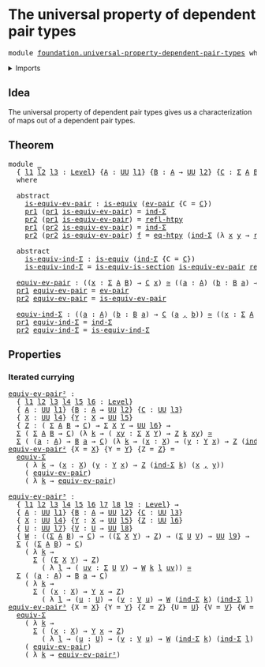 # The universal property of dependent pair types

<pre class="Agda"><a id="59" class="Keyword">module</a> <a id="66" href="foundation.universal-property-dependent-pair-types.html" class="Module">foundation.universal-property-dependent-pair-types</a> <a id="117" class="Keyword">where</a>
</pre>
<details><summary>Imports</summary>

<pre class="Agda"><a id="173" class="Keyword">open</a> <a id="178" class="Keyword">import</a> <a id="185" href="foundation.dependent-pair-types.html" class="Module">foundation.dependent-pair-types</a>
<a id="217" class="Keyword">open</a> <a id="222" class="Keyword">import</a> <a id="229" href="foundation.universe-levels.html" class="Module">foundation.universe-levels</a>

<a id="257" class="Keyword">open</a> <a id="262" class="Keyword">import</a> <a id="269" href="foundation-core.equivalences.html" class="Module">foundation-core.equivalences</a>
<a id="298" class="Keyword">open</a> <a id="303" class="Keyword">import</a> <a id="310" href="foundation-core.function-extensionality.html" class="Module">foundation-core.function-extensionality</a>
<a id="350" class="Keyword">open</a> <a id="355" class="Keyword">import</a> <a id="362" href="foundation-core.functoriality-dependent-pair-types.html" class="Module">foundation-core.functoriality-dependent-pair-types</a>
<a id="413" class="Keyword">open</a> <a id="418" class="Keyword">import</a> <a id="425" href="foundation-core.homotopies.html" class="Module">foundation-core.homotopies</a>
<a id="452" class="Keyword">open</a> <a id="457" class="Keyword">import</a> <a id="464" href="foundation-core.identity-types.html" class="Module">foundation-core.identity-types</a>
</pre>
</details>

## Idea

The universal property of dependent pair types gives us a characterization of
maps out of a dependent pair types.

## Theorem

<pre class="Agda"><a id="656" class="Keyword">module</a> <a id="663" href="foundation.universal-property-dependent-pair-types.html#663" class="Module">_</a>
  <a id="667" class="Symbol">{</a> <a id="669" href="foundation.universal-property-dependent-pair-types.html#669" class="Bound">l1</a> <a id="672" href="foundation.universal-property-dependent-pair-types.html#672" class="Bound">l2</a> <a id="675" href="foundation.universal-property-dependent-pair-types.html#675" class="Bound">l3</a> <a id="678" class="Symbol">:</a> <a id="680" href="Agda.Primitive.html#742" class="Postulate">Level</a><a id="685" class="Symbol">}</a> <a id="687" class="Symbol">{</a><a id="688" href="foundation.universal-property-dependent-pair-types.html#688" class="Bound">A</a> <a id="690" class="Symbol">:</a> <a id="692" href="Agda.Primitive.html#388" class="Primitive">UU</a> <a id="695" href="foundation.universal-property-dependent-pair-types.html#669" class="Bound">l1</a><a id="697" class="Symbol">}</a> <a id="699" class="Symbol">{</a><a id="700" href="foundation.universal-property-dependent-pair-types.html#700" class="Bound">B</a> <a id="702" class="Symbol">:</a> <a id="704" href="foundation.universal-property-dependent-pair-types.html#688" class="Bound">A</a> <a id="706" class="Symbol">→</a> <a id="708" href="Agda.Primitive.html#388" class="Primitive">UU</a> <a id="711" href="foundation.universal-property-dependent-pair-types.html#672" class="Bound">l2</a><a id="713" class="Symbol">}</a> <a id="715" class="Symbol">{</a><a id="716" href="foundation.universal-property-dependent-pair-types.html#716" class="Bound">C</a> <a id="718" class="Symbol">:</a> <a id="720" href="foundation.dependent-pair-types.html#505" class="Record">Σ</a> <a id="722" href="foundation.universal-property-dependent-pair-types.html#688" class="Bound">A</a> <a id="724" href="foundation.universal-property-dependent-pair-types.html#700" class="Bound">B</a> <a id="726" class="Symbol">→</a> <a id="728" href="Agda.Primitive.html#388" class="Primitive">UU</a> <a id="731" href="foundation.universal-property-dependent-pair-types.html#675" class="Bound">l3</a><a id="733" class="Symbol">}</a>
  <a id="737" class="Keyword">where</a>

  <a id="746" class="Keyword">abstract</a>
    <a id="759" href="foundation.universal-property-dependent-pair-types.html#759" class="Function">is-equiv-ev-pair</a> <a id="776" class="Symbol">:</a> <a id="778" href="foundation-core.equivalences.html#1647" class="Function">is-equiv</a> <a id="787" class="Symbol">(</a><a id="788" href="foundation.dependent-pair-types.html#902" class="Function">ev-pair</a> <a id="796" class="Symbol">{</a><a id="797" class="Argument">C</a> <a id="799" class="Symbol">=</a> <a id="801" href="foundation.universal-property-dependent-pair-types.html#716" class="Bound">C</a><a id="802" class="Symbol">})</a>
    <a id="809" href="foundation.dependent-pair-types.html#603" class="Field">pr1</a> <a id="813" class="Symbol">(</a><a id="814" href="foundation.dependent-pair-types.html#603" class="Field">pr1</a> <a id="818" href="foundation.universal-property-dependent-pair-types.html#759" class="Function">is-equiv-ev-pair</a><a id="834" class="Symbol">)</a> <a id="836" class="Symbol">=</a> <a id="838" href="foundation.dependent-pair-types.html#739" class="Function">ind-Σ</a>
    <a id="848" href="foundation.dependent-pair-types.html#615" class="Field">pr2</a> <a id="852" class="Symbol">(</a><a id="853" href="foundation.dependent-pair-types.html#603" class="Field">pr1</a> <a id="857" href="foundation.universal-property-dependent-pair-types.html#759" class="Function">is-equiv-ev-pair</a><a id="873" class="Symbol">)</a> <a id="875" class="Symbol">=</a> <a id="877" href="foundation-core.homotopies.html#2906" class="Function">refl-htpy</a>
    <a id="891" href="foundation.dependent-pair-types.html#603" class="Field">pr1</a> <a id="895" class="Symbol">(</a><a id="896" href="foundation.dependent-pair-types.html#615" class="Field">pr2</a> <a id="900" href="foundation.universal-property-dependent-pair-types.html#759" class="Function">is-equiv-ev-pair</a><a id="916" class="Symbol">)</a> <a id="918" class="Symbol">=</a> <a id="920" href="foundation.dependent-pair-types.html#739" class="Function">ind-Σ</a>
    <a id="930" href="foundation.dependent-pair-types.html#615" class="Field">pr2</a> <a id="934" class="Symbol">(</a><a id="935" href="foundation.dependent-pair-types.html#615" class="Field">pr2</a> <a id="939" href="foundation.universal-property-dependent-pair-types.html#759" class="Function">is-equiv-ev-pair</a><a id="955" class="Symbol">)</a> <a id="957" href="foundation.universal-property-dependent-pair-types.html#957" class="Bound">f</a> <a id="959" class="Symbol">=</a> <a id="961" href="foundation-core.function-extensionality.html#3024" class="Function">eq-htpy</a> <a id="969" class="Symbol">(</a><a id="970" href="foundation.dependent-pair-types.html#739" class="Function">ind-Σ</a> <a id="976" class="Symbol">(λ</a> <a id="979" href="foundation.universal-property-dependent-pair-types.html#979" class="Bound">x</a> <a id="981" href="foundation.universal-property-dependent-pair-types.html#981" class="Bound">y</a> <a id="983" class="Symbol">→</a> <a id="985" href="foundation-core.identity-types.html#1922" class="InductiveConstructor">refl</a><a id="989" class="Symbol">))</a>

  <a id="995" class="Keyword">abstract</a>
    <a id="1008" href="foundation.universal-property-dependent-pair-types.html#1008" class="Function">is-equiv-ind-Σ</a> <a id="1023" class="Symbol">:</a> <a id="1025" href="foundation-core.equivalences.html#1647" class="Function">is-equiv</a> <a id="1034" class="Symbol">(</a><a id="1035" href="foundation.dependent-pair-types.html#739" class="Function">ind-Σ</a> <a id="1041" class="Symbol">{</a><a id="1042" class="Argument">C</a> <a id="1044" class="Symbol">=</a> <a id="1046" href="foundation.universal-property-dependent-pair-types.html#716" class="Bound">C</a><a id="1047" class="Symbol">})</a>
    <a id="1054" href="foundation.universal-property-dependent-pair-types.html#1008" class="Function">is-equiv-ind-Σ</a> <a id="1069" class="Symbol">=</a> <a id="1071" href="foundation-core.equivalences.html#15478" class="Function">is-equiv-is-section</a> <a id="1091" href="foundation.universal-property-dependent-pair-types.html#759" class="Function">is-equiv-ev-pair</a> <a id="1108" href="foundation-core.homotopies.html#2906" class="Function">refl-htpy</a>

  <a id="1121" href="foundation.universal-property-dependent-pair-types.html#1121" class="Function">equiv-ev-pair</a> <a id="1135" class="Symbol">:</a> <a id="1137" class="Symbol">((</a><a id="1139" href="foundation.universal-property-dependent-pair-types.html#1139" class="Bound">x</a> <a id="1141" class="Symbol">:</a> <a id="1143" href="foundation.dependent-pair-types.html#505" class="Record">Σ</a> <a id="1145" href="foundation.universal-property-dependent-pair-types.html#688" class="Bound">A</a> <a id="1147" href="foundation.universal-property-dependent-pair-types.html#700" class="Bound">B</a><a id="1148" class="Symbol">)</a> <a id="1150" class="Symbol">→</a> <a id="1152" href="foundation.universal-property-dependent-pair-types.html#716" class="Bound">C</a> <a id="1154" href="foundation.universal-property-dependent-pair-types.html#1139" class="Bound">x</a><a id="1155" class="Symbol">)</a> <a id="1157" href="foundation-core.equivalences.html#2669" class="Function Operator">≃</a> <a id="1159" class="Symbol">((</a><a id="1161" href="foundation.universal-property-dependent-pair-types.html#1161" class="Bound">a</a> <a id="1163" class="Symbol">:</a> <a id="1165" href="foundation.universal-property-dependent-pair-types.html#688" class="Bound">A</a><a id="1166" class="Symbol">)</a> <a id="1168" class="Symbol">(</a><a id="1169" href="foundation.universal-property-dependent-pair-types.html#1169" class="Bound">b</a> <a id="1171" class="Symbol">:</a> <a id="1173" href="foundation.universal-property-dependent-pair-types.html#700" class="Bound">B</a> <a id="1175" href="foundation.universal-property-dependent-pair-types.html#1161" class="Bound">a</a><a id="1176" class="Symbol">)</a> <a id="1178" class="Symbol">→</a> <a id="1180" href="foundation.universal-property-dependent-pair-types.html#716" class="Bound">C</a> <a id="1182" class="Symbol">(</a><a id="1183" href="foundation.universal-property-dependent-pair-types.html#1161" class="Bound">a</a> <a id="1185" href="foundation.dependent-pair-types.html#689" class="InductiveConstructor Operator">,</a> <a id="1187" href="foundation.universal-property-dependent-pair-types.html#1169" class="Bound">b</a><a id="1188" class="Symbol">))</a>
  <a id="1193" href="foundation.dependent-pair-types.html#603" class="Field">pr1</a> <a id="1197" href="foundation.universal-property-dependent-pair-types.html#1121" class="Function">equiv-ev-pair</a> <a id="1211" class="Symbol">=</a> <a id="1213" href="foundation.dependent-pair-types.html#902" class="Function">ev-pair</a>
  <a id="1223" href="foundation.dependent-pair-types.html#615" class="Field">pr2</a> <a id="1227" href="foundation.universal-property-dependent-pair-types.html#1121" class="Function">equiv-ev-pair</a> <a id="1241" class="Symbol">=</a> <a id="1243" href="foundation.universal-property-dependent-pair-types.html#759" class="Function">is-equiv-ev-pair</a>

  <a id="1263" href="foundation.universal-property-dependent-pair-types.html#1263" class="Function">equiv-ind-Σ</a> <a id="1275" class="Symbol">:</a> <a id="1277" class="Symbol">((</a><a id="1279" href="foundation.universal-property-dependent-pair-types.html#1279" class="Bound">a</a> <a id="1281" class="Symbol">:</a> <a id="1283" href="foundation.universal-property-dependent-pair-types.html#688" class="Bound">A</a><a id="1284" class="Symbol">)</a> <a id="1286" class="Symbol">(</a><a id="1287" href="foundation.universal-property-dependent-pair-types.html#1287" class="Bound">b</a> <a id="1289" class="Symbol">:</a> <a id="1291" href="foundation.universal-property-dependent-pair-types.html#700" class="Bound">B</a> <a id="1293" href="foundation.universal-property-dependent-pair-types.html#1279" class="Bound">a</a><a id="1294" class="Symbol">)</a> <a id="1296" class="Symbol">→</a> <a id="1298" href="foundation.universal-property-dependent-pair-types.html#716" class="Bound">C</a> <a id="1300" class="Symbol">(</a><a id="1301" href="foundation.universal-property-dependent-pair-types.html#1279" class="Bound">a</a> <a id="1303" href="foundation.dependent-pair-types.html#689" class="InductiveConstructor Operator">,</a> <a id="1305" href="foundation.universal-property-dependent-pair-types.html#1287" class="Bound">b</a><a id="1306" class="Symbol">))</a> <a id="1309" href="foundation-core.equivalences.html#2669" class="Function Operator">≃</a> <a id="1311" class="Symbol">((</a><a id="1313" href="foundation.universal-property-dependent-pair-types.html#1313" class="Bound">x</a> <a id="1315" class="Symbol">:</a> <a id="1317" href="foundation.dependent-pair-types.html#505" class="Record">Σ</a> <a id="1319" href="foundation.universal-property-dependent-pair-types.html#688" class="Bound">A</a> <a id="1321" href="foundation.universal-property-dependent-pair-types.html#700" class="Bound">B</a><a id="1322" class="Symbol">)</a> <a id="1324" class="Symbol">→</a> <a id="1326" href="foundation.universal-property-dependent-pair-types.html#716" class="Bound">C</a> <a id="1328" href="foundation.universal-property-dependent-pair-types.html#1313" class="Bound">x</a><a id="1329" class="Symbol">)</a>
  <a id="1333" href="foundation.dependent-pair-types.html#603" class="Field">pr1</a> <a id="1337" href="foundation.universal-property-dependent-pair-types.html#1263" class="Function">equiv-ind-Σ</a> <a id="1349" class="Symbol">=</a> <a id="1351" href="foundation.dependent-pair-types.html#739" class="Function">ind-Σ</a>
  <a id="1359" href="foundation.dependent-pair-types.html#615" class="Field">pr2</a> <a id="1363" href="foundation.universal-property-dependent-pair-types.html#1263" class="Function">equiv-ind-Σ</a> <a id="1375" class="Symbol">=</a> <a id="1377" href="foundation.universal-property-dependent-pair-types.html#1008" class="Function">is-equiv-ind-Σ</a>
</pre>
## Properties

### Iterated currying

<pre class="Agda"><a id="equiv-ev-pair²"></a><a id="1443" href="foundation.universal-property-dependent-pair-types.html#1443" class="Function">equiv-ev-pair²</a> <a id="1458" class="Symbol">:</a>
  <a id="1462" class="Symbol">{</a> <a id="1464" href="foundation.universal-property-dependent-pair-types.html#1464" class="Bound">l1</a> <a id="1467" href="foundation.universal-property-dependent-pair-types.html#1467" class="Bound">l2</a> <a id="1470" href="foundation.universal-property-dependent-pair-types.html#1470" class="Bound">l3</a> <a id="1473" href="foundation.universal-property-dependent-pair-types.html#1473" class="Bound">l4</a> <a id="1476" href="foundation.universal-property-dependent-pair-types.html#1476" class="Bound">l5</a> <a id="1479" href="foundation.universal-property-dependent-pair-types.html#1479" class="Bound">l6</a> <a id="1482" class="Symbol">:</a> <a id="1484" href="Agda.Primitive.html#742" class="Postulate">Level</a><a id="1489" class="Symbol">}</a>
  <a id="1493" class="Symbol">{</a> <a id="1495" href="foundation.universal-property-dependent-pair-types.html#1495" class="Bound">A</a> <a id="1497" class="Symbol">:</a> <a id="1499" href="Agda.Primitive.html#388" class="Primitive">UU</a> <a id="1502" href="foundation.universal-property-dependent-pair-types.html#1464" class="Bound">l1</a><a id="1504" class="Symbol">}</a> <a id="1506" class="Symbol">{</a><a id="1507" href="foundation.universal-property-dependent-pair-types.html#1507" class="Bound">B</a> <a id="1509" class="Symbol">:</a> <a id="1511" href="foundation.universal-property-dependent-pair-types.html#1495" class="Bound">A</a> <a id="1513" class="Symbol">→</a> <a id="1515" href="Agda.Primitive.html#388" class="Primitive">UU</a> <a id="1518" href="foundation.universal-property-dependent-pair-types.html#1467" class="Bound">l2</a><a id="1520" class="Symbol">}</a> <a id="1522" class="Symbol">{</a><a id="1523" href="foundation.universal-property-dependent-pair-types.html#1523" class="Bound">C</a> <a id="1525" class="Symbol">:</a> <a id="1527" href="Agda.Primitive.html#388" class="Primitive">UU</a> <a id="1530" href="foundation.universal-property-dependent-pair-types.html#1470" class="Bound">l3</a><a id="1532" class="Symbol">}</a>
  <a id="1536" class="Symbol">{</a> <a id="1538" href="foundation.universal-property-dependent-pair-types.html#1538" class="Bound">X</a> <a id="1540" class="Symbol">:</a> <a id="1542" href="Agda.Primitive.html#388" class="Primitive">UU</a> <a id="1545" href="foundation.universal-property-dependent-pair-types.html#1473" class="Bound">l4</a><a id="1547" class="Symbol">}</a> <a id="1549" class="Symbol">{</a><a id="1550" href="foundation.universal-property-dependent-pair-types.html#1550" class="Bound">Y</a> <a id="1552" class="Symbol">:</a> <a id="1554" href="foundation.universal-property-dependent-pair-types.html#1538" class="Bound">X</a> <a id="1556" class="Symbol">→</a> <a id="1558" href="Agda.Primitive.html#388" class="Primitive">UU</a> <a id="1561" href="foundation.universal-property-dependent-pair-types.html#1476" class="Bound">l5</a><a id="1563" class="Symbol">}</a>
  <a id="1567" class="Symbol">{</a> <a id="1569" href="foundation.universal-property-dependent-pair-types.html#1569" class="Bound">Z</a> <a id="1571" class="Symbol">:</a> <a id="1573" class="Symbol">(</a> <a id="1575" href="foundation.dependent-pair-types.html#505" class="Record">Σ</a> <a id="1577" href="foundation.universal-property-dependent-pair-types.html#1495" class="Bound">A</a> <a id="1579" href="foundation.universal-property-dependent-pair-types.html#1507" class="Bound">B</a> <a id="1581" class="Symbol">→</a> <a id="1583" href="foundation.universal-property-dependent-pair-types.html#1523" class="Bound">C</a><a id="1584" class="Symbol">)</a> <a id="1586" class="Symbol">→</a> <a id="1588" href="foundation.dependent-pair-types.html#505" class="Record">Σ</a> <a id="1590" href="foundation.universal-property-dependent-pair-types.html#1538" class="Bound">X</a> <a id="1592" href="foundation.universal-property-dependent-pair-types.html#1550" class="Bound">Y</a> <a id="1594" class="Symbol">→</a> <a id="1596" href="Agda.Primitive.html#388" class="Primitive">UU</a> <a id="1599" href="foundation.universal-property-dependent-pair-types.html#1479" class="Bound">l6</a><a id="1601" class="Symbol">}</a> <a id="1603" class="Symbol">→</a>
  <a id="1607" href="foundation.dependent-pair-types.html#505" class="Record">Σ</a> <a id="1609" class="Symbol">(</a> <a id="1611" href="foundation.dependent-pair-types.html#505" class="Record">Σ</a> <a id="1613" href="foundation.universal-property-dependent-pair-types.html#1495" class="Bound">A</a> <a id="1615" href="foundation.universal-property-dependent-pair-types.html#1507" class="Bound">B</a> <a id="1617" class="Symbol">→</a> <a id="1619" href="foundation.universal-property-dependent-pair-types.html#1523" class="Bound">C</a><a id="1620" class="Symbol">)</a> <a id="1622" class="Symbol">(λ</a> <a id="1625" href="foundation.universal-property-dependent-pair-types.html#1625" class="Bound">k</a> <a id="1627" class="Symbol">→</a> <a id="1629" class="Symbol">(</a> <a id="1631" href="foundation.universal-property-dependent-pair-types.html#1631" class="Bound">xy</a> <a id="1634" class="Symbol">:</a> <a id="1636" href="foundation.dependent-pair-types.html#505" class="Record">Σ</a> <a id="1638" href="foundation.universal-property-dependent-pair-types.html#1538" class="Bound">X</a> <a id="1640" href="foundation.universal-property-dependent-pair-types.html#1550" class="Bound">Y</a><a id="1641" class="Symbol">)</a> <a id="1643" class="Symbol">→</a> <a id="1645" href="foundation.universal-property-dependent-pair-types.html#1569" class="Bound">Z</a> <a id="1647" href="foundation.universal-property-dependent-pair-types.html#1625" class="Bound">k</a> <a id="1649" href="foundation.universal-property-dependent-pair-types.html#1631" class="Bound">xy</a><a id="1651" class="Symbol">)</a> <a id="1653" href="foundation-core.equivalences.html#2669" class="Function Operator">≃</a>
  <a id="1657" href="foundation.dependent-pair-types.html#505" class="Record">Σ</a> <a id="1659" class="Symbol">(</a> <a id="1661" class="Symbol">(</a><a id="1662" href="foundation.universal-property-dependent-pair-types.html#1662" class="Bound">a</a> <a id="1664" class="Symbol">:</a> <a id="1666" href="foundation.universal-property-dependent-pair-types.html#1495" class="Bound">A</a><a id="1667" class="Symbol">)</a> <a id="1669" class="Symbol">→</a> <a id="1671" href="foundation.universal-property-dependent-pair-types.html#1507" class="Bound">B</a> <a id="1673" href="foundation.universal-property-dependent-pair-types.html#1662" class="Bound">a</a> <a id="1675" class="Symbol">→</a> <a id="1677" href="foundation.universal-property-dependent-pair-types.html#1523" class="Bound">C</a><a id="1678" class="Symbol">)</a> <a id="1680" class="Symbol">(λ</a> <a id="1683" href="foundation.universal-property-dependent-pair-types.html#1683" class="Bound">k</a> <a id="1685" class="Symbol">→</a> <a id="1687" class="Symbol">(</a><a id="1688" href="foundation.universal-property-dependent-pair-types.html#1688" class="Bound">x</a> <a id="1690" class="Symbol">:</a> <a id="1692" href="foundation.universal-property-dependent-pair-types.html#1538" class="Bound">X</a><a id="1693" class="Symbol">)</a> <a id="1695" class="Symbol">→</a> <a id="1697" class="Symbol">(</a><a id="1698" href="foundation.universal-property-dependent-pair-types.html#1698" class="Bound">y</a> <a id="1700" class="Symbol">:</a> <a id="1702" href="foundation.universal-property-dependent-pair-types.html#1550" class="Bound">Y</a> <a id="1704" href="foundation.universal-property-dependent-pair-types.html#1688" class="Bound">x</a><a id="1705" class="Symbol">)</a> <a id="1707" class="Symbol">→</a> <a id="1709" href="foundation.universal-property-dependent-pair-types.html#1569" class="Bound">Z</a> <a id="1711" class="Symbol">(</a><a id="1712" href="foundation.dependent-pair-types.html#739" class="Function">ind-Σ</a> <a id="1718" href="foundation.universal-property-dependent-pair-types.html#1683" class="Bound">k</a><a id="1719" class="Symbol">)</a> <a id="1721" class="Symbol">(</a><a id="1722" href="foundation.universal-property-dependent-pair-types.html#1688" class="Bound">x</a> <a id="1724" href="foundation.dependent-pair-types.html#689" class="InductiveConstructor Operator">,</a> <a id="1726" href="foundation.universal-property-dependent-pair-types.html#1698" class="Bound">y</a><a id="1727" class="Symbol">))</a>
<a id="1730" href="foundation.universal-property-dependent-pair-types.html#1443" class="Function">equiv-ev-pair²</a> <a id="1745" class="Symbol">{</a><a id="1746" class="Argument">X</a> <a id="1748" class="Symbol">=</a> <a id="1750" href="foundation.universal-property-dependent-pair-types.html#1750" class="Bound">X</a><a id="1751" class="Symbol">}</a> <a id="1753" class="Symbol">{</a><a id="1754" class="Argument">Y</a> <a id="1756" class="Symbol">=</a> <a id="1758" href="foundation.universal-property-dependent-pair-types.html#1758" class="Bound">Y</a><a id="1759" class="Symbol">}</a> <a id="1761" class="Symbol">{</a><a id="1762" class="Argument">Z</a> <a id="1764" class="Symbol">=</a> <a id="1766" href="foundation.universal-property-dependent-pair-types.html#1766" class="Bound">Z</a><a id="1767" class="Symbol">}</a> <a id="1769" class="Symbol">=</a>
  <a id="1773" href="foundation-core.functoriality-dependent-pair-types.html#10790" class="Function">equiv-Σ</a>
    <a id="1785" class="Symbol">(</a> <a id="1787" class="Symbol">λ</a> <a id="1789" href="foundation.universal-property-dependent-pair-types.html#1789" class="Bound">k</a> <a id="1791" class="Symbol">→</a> <a id="1793" class="Symbol">(</a><a id="1794" href="foundation.universal-property-dependent-pair-types.html#1794" class="Bound">x</a> <a id="1796" class="Symbol">:</a> <a id="1798" href="foundation.universal-property-dependent-pair-types.html#1750" class="Bound">X</a><a id="1799" class="Symbol">)</a> <a id="1801" class="Symbol">(</a><a id="1802" href="foundation.universal-property-dependent-pair-types.html#1802" class="Bound">y</a> <a id="1804" class="Symbol">:</a> <a id="1806" href="foundation.universal-property-dependent-pair-types.html#1758" class="Bound">Y</a> <a id="1808" href="foundation.universal-property-dependent-pair-types.html#1794" class="Bound">x</a><a id="1809" class="Symbol">)</a> <a id="1811" class="Symbol">→</a> <a id="1813" href="foundation.universal-property-dependent-pair-types.html#1766" class="Bound">Z</a> <a id="1815" class="Symbol">(</a><a id="1816" href="foundation.dependent-pair-types.html#739" class="Function">ind-Σ</a> <a id="1822" href="foundation.universal-property-dependent-pair-types.html#1789" class="Bound">k</a><a id="1823" class="Symbol">)</a> <a id="1825" class="Symbol">(</a><a id="1826" href="foundation.universal-property-dependent-pair-types.html#1794" class="Bound">x</a> <a id="1828" href="foundation.dependent-pair-types.html#689" class="InductiveConstructor Operator">,</a> <a id="1830" href="foundation.universal-property-dependent-pair-types.html#1802" class="Bound">y</a><a id="1831" class="Symbol">))</a>
    <a id="1838" class="Symbol">(</a> <a id="1840" href="foundation.universal-property-dependent-pair-types.html#1121" class="Function">equiv-ev-pair</a><a id="1853" class="Symbol">)</a>
    <a id="1859" class="Symbol">(</a> <a id="1861" class="Symbol">λ</a> <a id="1863" href="foundation.universal-property-dependent-pair-types.html#1863" class="Bound">k</a> <a id="1865" class="Symbol">→</a> <a id="1867" href="foundation.universal-property-dependent-pair-types.html#1121" class="Function">equiv-ev-pair</a><a id="1880" class="Symbol">)</a>

<a id="equiv-ev-pair³"></a><a id="1883" href="foundation.universal-property-dependent-pair-types.html#1883" class="Function">equiv-ev-pair³</a> <a id="1898" class="Symbol">:</a>
  <a id="1902" class="Symbol">{</a> <a id="1904" href="foundation.universal-property-dependent-pair-types.html#1904" class="Bound">l1</a> <a id="1907" href="foundation.universal-property-dependent-pair-types.html#1907" class="Bound">l2</a> <a id="1910" href="foundation.universal-property-dependent-pair-types.html#1910" class="Bound">l3</a> <a id="1913" href="foundation.universal-property-dependent-pair-types.html#1913" class="Bound">l4</a> <a id="1916" href="foundation.universal-property-dependent-pair-types.html#1916" class="Bound">l5</a> <a id="1919" href="foundation.universal-property-dependent-pair-types.html#1919" class="Bound">l6</a> <a id="1922" href="foundation.universal-property-dependent-pair-types.html#1922" class="Bound">l7</a> <a id="1925" href="foundation.universal-property-dependent-pair-types.html#1925" class="Bound">l8</a> <a id="1928" href="foundation.universal-property-dependent-pair-types.html#1928" class="Bound">l9</a> <a id="1931" class="Symbol">:</a> <a id="1933" href="Agda.Primitive.html#742" class="Postulate">Level</a><a id="1938" class="Symbol">}</a> <a id="1940" class="Symbol">→</a>
  <a id="1944" class="Symbol">{</a> <a id="1946" href="foundation.universal-property-dependent-pair-types.html#1946" class="Bound">A</a> <a id="1948" class="Symbol">:</a> <a id="1950" href="Agda.Primitive.html#388" class="Primitive">UU</a> <a id="1953" href="foundation.universal-property-dependent-pair-types.html#1904" class="Bound">l1</a><a id="1955" class="Symbol">}</a> <a id="1957" class="Symbol">{</a><a id="1958" href="foundation.universal-property-dependent-pair-types.html#1958" class="Bound">B</a> <a id="1960" class="Symbol">:</a> <a id="1962" href="foundation.universal-property-dependent-pair-types.html#1946" class="Bound">A</a> <a id="1964" class="Symbol">→</a> <a id="1966" href="Agda.Primitive.html#388" class="Primitive">UU</a> <a id="1969" href="foundation.universal-property-dependent-pair-types.html#1907" class="Bound">l2</a><a id="1971" class="Symbol">}</a> <a id="1973" class="Symbol">{</a><a id="1974" href="foundation.universal-property-dependent-pair-types.html#1974" class="Bound">C</a> <a id="1976" class="Symbol">:</a> <a id="1978" href="Agda.Primitive.html#388" class="Primitive">UU</a> <a id="1981" href="foundation.universal-property-dependent-pair-types.html#1910" class="Bound">l3</a><a id="1983" class="Symbol">}</a>
  <a id="1987" class="Symbol">{</a> <a id="1989" href="foundation.universal-property-dependent-pair-types.html#1989" class="Bound">X</a> <a id="1991" class="Symbol">:</a> <a id="1993" href="Agda.Primitive.html#388" class="Primitive">UU</a> <a id="1996" href="foundation.universal-property-dependent-pair-types.html#1913" class="Bound">l4</a><a id="1998" class="Symbol">}</a> <a id="2000" class="Symbol">{</a><a id="2001" href="foundation.universal-property-dependent-pair-types.html#2001" class="Bound">Y</a> <a id="2003" class="Symbol">:</a> <a id="2005" href="foundation.universal-property-dependent-pair-types.html#1989" class="Bound">X</a> <a id="2007" class="Symbol">→</a> <a id="2009" href="Agda.Primitive.html#388" class="Primitive">UU</a> <a id="2012" href="foundation.universal-property-dependent-pair-types.html#1916" class="Bound">l5</a><a id="2014" class="Symbol">}</a> <a id="2016" class="Symbol">{</a><a id="2017" href="foundation.universal-property-dependent-pair-types.html#2017" class="Bound">Z</a> <a id="2019" class="Symbol">:</a> <a id="2021" href="Agda.Primitive.html#388" class="Primitive">UU</a> <a id="2024" href="foundation.universal-property-dependent-pair-types.html#1919" class="Bound">l6</a><a id="2026" class="Symbol">}</a>
  <a id="2030" class="Symbol">{</a> <a id="2032" href="foundation.universal-property-dependent-pair-types.html#2032" class="Bound">U</a> <a id="2034" class="Symbol">:</a> <a id="2036" href="Agda.Primitive.html#388" class="Primitive">UU</a> <a id="2039" href="foundation.universal-property-dependent-pair-types.html#1922" class="Bound">l7</a><a id="2041" class="Symbol">}</a> <a id="2043" class="Symbol">{</a><a id="2044" href="foundation.universal-property-dependent-pair-types.html#2044" class="Bound">V</a> <a id="2046" class="Symbol">:</a> <a id="2048" href="foundation.universal-property-dependent-pair-types.html#2032" class="Bound">U</a> <a id="2050" class="Symbol">→</a> <a id="2052" href="Agda.Primitive.html#388" class="Primitive">UU</a> <a id="2055" href="foundation.universal-property-dependent-pair-types.html#1925" class="Bound">l8</a><a id="2057" class="Symbol">}</a>
  <a id="2061" class="Symbol">{</a> <a id="2063" href="foundation.universal-property-dependent-pair-types.html#2063" class="Bound">W</a> <a id="2065" class="Symbol">:</a> <a id="2067" class="Symbol">((</a><a id="2069" href="foundation.dependent-pair-types.html#505" class="Record">Σ</a> <a id="2071" href="foundation.universal-property-dependent-pair-types.html#1946" class="Bound">A</a> <a id="2073" href="foundation.universal-property-dependent-pair-types.html#1958" class="Bound">B</a><a id="2074" class="Symbol">)</a> <a id="2076" class="Symbol">→</a> <a id="2078" href="foundation.universal-property-dependent-pair-types.html#1974" class="Bound">C</a><a id="2079" class="Symbol">)</a> <a id="2081" class="Symbol">→</a> <a id="2083" class="Symbol">((</a><a id="2085" href="foundation.dependent-pair-types.html#505" class="Record">Σ</a> <a id="2087" href="foundation.universal-property-dependent-pair-types.html#1989" class="Bound">X</a> <a id="2089" href="foundation.universal-property-dependent-pair-types.html#2001" class="Bound">Y</a><a id="2090" class="Symbol">)</a> <a id="2092" class="Symbol">→</a> <a id="2094" href="foundation.universal-property-dependent-pair-types.html#2017" class="Bound">Z</a><a id="2095" class="Symbol">)</a> <a id="2097" class="Symbol">→</a> <a id="2099" class="Symbol">(</a><a id="2100" href="foundation.dependent-pair-types.html#505" class="Record">Σ</a> <a id="2102" href="foundation.universal-property-dependent-pair-types.html#2032" class="Bound">U</a> <a id="2104" href="foundation.universal-property-dependent-pair-types.html#2044" class="Bound">V</a><a id="2105" class="Symbol">)</a> <a id="2107" class="Symbol">→</a> <a id="2109" href="Agda.Primitive.html#388" class="Primitive">UU</a> <a id="2112" href="foundation.universal-property-dependent-pair-types.html#1928" class="Bound">l9</a><a id="2114" class="Symbol">}</a> <a id="2116" class="Symbol">→</a>
  <a id="2120" href="foundation.dependent-pair-types.html#505" class="Record">Σ</a> <a id="2122" class="Symbol">(</a> <a id="2124" class="Symbol">(</a><a id="2125" href="foundation.dependent-pair-types.html#505" class="Record">Σ</a> <a id="2127" href="foundation.universal-property-dependent-pair-types.html#1946" class="Bound">A</a> <a id="2129" href="foundation.universal-property-dependent-pair-types.html#1958" class="Bound">B</a><a id="2130" class="Symbol">)</a> <a id="2132" class="Symbol">→</a> <a id="2134" href="foundation.universal-property-dependent-pair-types.html#1974" class="Bound">C</a><a id="2135" class="Symbol">)</a>
    <a id="2141" class="Symbol">(</a> <a id="2143" class="Symbol">λ</a> <a id="2145" href="foundation.universal-property-dependent-pair-types.html#2145" class="Bound">k</a> <a id="2147" class="Symbol">→</a>
      <a id="2155" href="foundation.dependent-pair-types.html#505" class="Record">Σ</a> <a id="2157" class="Symbol">(</a> <a id="2159" class="Symbol">(</a><a id="2160" href="foundation.dependent-pair-types.html#505" class="Record">Σ</a> <a id="2162" href="foundation.universal-property-dependent-pair-types.html#1989" class="Bound">X</a> <a id="2164" href="foundation.universal-property-dependent-pair-types.html#2001" class="Bound">Y</a><a id="2165" class="Symbol">)</a> <a id="2167" class="Symbol">→</a> <a id="2169" href="foundation.universal-property-dependent-pair-types.html#2017" class="Bound">Z</a><a id="2170" class="Symbol">)</a>
        <a id="2180" class="Symbol">(</a> <a id="2182" class="Symbol">λ</a> <a id="2184" href="foundation.universal-property-dependent-pair-types.html#2184" class="Bound">l</a> <a id="2186" class="Symbol">→</a> <a id="2188" class="Symbol">(</a> <a id="2190" href="foundation.universal-property-dependent-pair-types.html#2190" class="Bound">uv</a> <a id="2193" class="Symbol">:</a> <a id="2195" href="foundation.dependent-pair-types.html#505" class="Record">Σ</a> <a id="2197" href="foundation.universal-property-dependent-pair-types.html#2032" class="Bound">U</a> <a id="2199" href="foundation.universal-property-dependent-pair-types.html#2044" class="Bound">V</a><a id="2200" class="Symbol">)</a> <a id="2202" class="Symbol">→</a> <a id="2204" href="foundation.universal-property-dependent-pair-types.html#2063" class="Bound">W</a> <a id="2206" href="foundation.universal-property-dependent-pair-types.html#2145" class="Bound">k</a> <a id="2208" href="foundation.universal-property-dependent-pair-types.html#2184" class="Bound">l</a> <a id="2210" href="foundation.universal-property-dependent-pair-types.html#2190" class="Bound">uv</a><a id="2212" class="Symbol">))</a> <a id="2215" href="foundation-core.equivalences.html#2669" class="Function Operator">≃</a>
  <a id="2219" href="foundation.dependent-pair-types.html#505" class="Record">Σ</a> <a id="2221" class="Symbol">(</a> <a id="2223" class="Symbol">(</a><a id="2224" href="foundation.universal-property-dependent-pair-types.html#2224" class="Bound">a</a> <a id="2226" class="Symbol">:</a> <a id="2228" href="foundation.universal-property-dependent-pair-types.html#1946" class="Bound">A</a><a id="2229" class="Symbol">)</a> <a id="2231" class="Symbol">→</a> <a id="2233" href="foundation.universal-property-dependent-pair-types.html#1958" class="Bound">B</a> <a id="2235" href="foundation.universal-property-dependent-pair-types.html#2224" class="Bound">a</a> <a id="2237" class="Symbol">→</a> <a id="2239" href="foundation.universal-property-dependent-pair-types.html#1974" class="Bound">C</a><a id="2240" class="Symbol">)</a>
    <a id="2246" class="Symbol">(</a> <a id="2248" class="Symbol">λ</a> <a id="2250" href="foundation.universal-property-dependent-pair-types.html#2250" class="Bound">k</a> <a id="2252" class="Symbol">→</a>
      <a id="2260" href="foundation.dependent-pair-types.html#505" class="Record">Σ</a> <a id="2262" class="Symbol">(</a> <a id="2264" class="Symbol">(</a><a id="2265" href="foundation.universal-property-dependent-pair-types.html#2265" class="Bound">x</a> <a id="2267" class="Symbol">:</a> <a id="2269" href="foundation.universal-property-dependent-pair-types.html#1989" class="Bound">X</a><a id="2270" class="Symbol">)</a> <a id="2272" class="Symbol">→</a> <a id="2274" href="foundation.universal-property-dependent-pair-types.html#2001" class="Bound">Y</a> <a id="2276" href="foundation.universal-property-dependent-pair-types.html#2265" class="Bound">x</a> <a id="2278" class="Symbol">→</a> <a id="2280" href="foundation.universal-property-dependent-pair-types.html#2017" class="Bound">Z</a><a id="2281" class="Symbol">)</a>
        <a id="2291" class="Symbol">(</a> <a id="2293" class="Symbol">λ</a> <a id="2295" href="foundation.universal-property-dependent-pair-types.html#2295" class="Bound">l</a> <a id="2297" class="Symbol">→</a> <a id="2299" class="Symbol">(</a><a id="2300" href="foundation.universal-property-dependent-pair-types.html#2300" class="Bound">u</a> <a id="2302" class="Symbol">:</a> <a id="2304" href="foundation.universal-property-dependent-pair-types.html#2032" class="Bound">U</a><a id="2305" class="Symbol">)</a> <a id="2307" class="Symbol">→</a> <a id="2309" class="Symbol">(</a><a id="2310" href="foundation.universal-property-dependent-pair-types.html#2310" class="Bound">v</a> <a id="2312" class="Symbol">:</a> <a id="2314" href="foundation.universal-property-dependent-pair-types.html#2044" class="Bound">V</a> <a id="2316" href="foundation.universal-property-dependent-pair-types.html#2300" class="Bound">u</a><a id="2317" class="Symbol">)</a> <a id="2319" class="Symbol">→</a> <a id="2321" href="foundation.universal-property-dependent-pair-types.html#2063" class="Bound">W</a> <a id="2323" class="Symbol">(</a><a id="2324" href="foundation.dependent-pair-types.html#739" class="Function">ind-Σ</a> <a id="2330" href="foundation.universal-property-dependent-pair-types.html#2250" class="Bound">k</a><a id="2331" class="Symbol">)</a> <a id="2333" class="Symbol">(</a><a id="2334" href="foundation.dependent-pair-types.html#739" class="Function">ind-Σ</a> <a id="2340" href="foundation.universal-property-dependent-pair-types.html#2295" class="Bound">l</a><a id="2341" class="Symbol">)</a> <a id="2343" class="Symbol">(</a><a id="2344" href="foundation.universal-property-dependent-pair-types.html#2300" class="Bound">u</a> <a id="2346" href="foundation.dependent-pair-types.html#689" class="InductiveConstructor Operator">,</a> <a id="2348" href="foundation.universal-property-dependent-pair-types.html#2310" class="Bound">v</a><a id="2349" class="Symbol">)))</a>
<a id="2353" href="foundation.universal-property-dependent-pair-types.html#1883" class="Function">equiv-ev-pair³</a> <a id="2368" class="Symbol">{</a><a id="2369" class="Argument">X</a> <a id="2371" class="Symbol">=</a> <a id="2373" href="foundation.universal-property-dependent-pair-types.html#2373" class="Bound">X</a><a id="2374" class="Symbol">}</a> <a id="2376" class="Symbol">{</a><a id="2377" class="Argument">Y</a> <a id="2379" class="Symbol">=</a> <a id="2381" href="foundation.universal-property-dependent-pair-types.html#2381" class="Bound">Y</a><a id="2382" class="Symbol">}</a> <a id="2384" class="Symbol">{</a><a id="2385" class="Argument">Z</a> <a id="2387" class="Symbol">=</a> <a id="2389" href="foundation.universal-property-dependent-pair-types.html#2389" class="Bound">Z</a><a id="2390" class="Symbol">}</a> <a id="2392" class="Symbol">{</a><a id="2393" class="Argument">U</a> <a id="2395" class="Symbol">=</a> <a id="2397" href="foundation.universal-property-dependent-pair-types.html#2397" class="Bound">U</a><a id="2398" class="Symbol">}</a> <a id="2400" class="Symbol">{</a><a id="2401" class="Argument">V</a> <a id="2403" class="Symbol">=</a> <a id="2405" href="foundation.universal-property-dependent-pair-types.html#2405" class="Bound">V</a><a id="2406" class="Symbol">}</a> <a id="2408" class="Symbol">{</a><a id="2409" class="Argument">W</a> <a id="2411" class="Symbol">=</a> <a id="2413" href="foundation.universal-property-dependent-pair-types.html#2413" class="Bound">W</a><a id="2414" class="Symbol">}</a> <a id="2416" class="Symbol">=</a>
  <a id="2420" href="foundation-core.functoriality-dependent-pair-types.html#10790" class="Function">equiv-Σ</a>
    <a id="2432" class="Symbol">(</a> <a id="2434" class="Symbol">λ</a> <a id="2436" href="foundation.universal-property-dependent-pair-types.html#2436" class="Bound">k</a> <a id="2438" class="Symbol">→</a>
      <a id="2446" href="foundation.dependent-pair-types.html#505" class="Record">Σ</a> <a id="2448" class="Symbol">(</a> <a id="2450" class="Symbol">(</a><a id="2451" href="foundation.universal-property-dependent-pair-types.html#2451" class="Bound">x</a> <a id="2453" class="Symbol">:</a> <a id="2455" href="foundation.universal-property-dependent-pair-types.html#2373" class="Bound">X</a><a id="2456" class="Symbol">)</a> <a id="2458" class="Symbol">→</a> <a id="2460" href="foundation.universal-property-dependent-pair-types.html#2381" class="Bound">Y</a> <a id="2462" href="foundation.universal-property-dependent-pair-types.html#2451" class="Bound">x</a> <a id="2464" class="Symbol">→</a> <a id="2466" href="foundation.universal-property-dependent-pair-types.html#2389" class="Bound">Z</a><a id="2467" class="Symbol">)</a>
        <a id="2477" class="Symbol">(</a> <a id="2479" class="Symbol">λ</a> <a id="2481" href="foundation.universal-property-dependent-pair-types.html#2481" class="Bound">l</a> <a id="2483" class="Symbol">→</a> <a id="2485" class="Symbol">(</a><a id="2486" href="foundation.universal-property-dependent-pair-types.html#2486" class="Bound">u</a> <a id="2488" class="Symbol">:</a> <a id="2490" href="foundation.universal-property-dependent-pair-types.html#2397" class="Bound">U</a><a id="2491" class="Symbol">)</a> <a id="2493" class="Symbol">→</a> <a id="2495" class="Symbol">(</a><a id="2496" href="foundation.universal-property-dependent-pair-types.html#2496" class="Bound">v</a> <a id="2498" class="Symbol">:</a> <a id="2500" href="foundation.universal-property-dependent-pair-types.html#2405" class="Bound">V</a> <a id="2502" href="foundation.universal-property-dependent-pair-types.html#2486" class="Bound">u</a><a id="2503" class="Symbol">)</a> <a id="2505" class="Symbol">→</a> <a id="2507" href="foundation.universal-property-dependent-pair-types.html#2413" class="Bound">W</a> <a id="2509" class="Symbol">(</a><a id="2510" href="foundation.dependent-pair-types.html#739" class="Function">ind-Σ</a> <a id="2516" href="foundation.universal-property-dependent-pair-types.html#2436" class="Bound">k</a><a id="2517" class="Symbol">)</a> <a id="2519" class="Symbol">(</a><a id="2520" href="foundation.dependent-pair-types.html#739" class="Function">ind-Σ</a> <a id="2526" href="foundation.universal-property-dependent-pair-types.html#2481" class="Bound">l</a><a id="2527" class="Symbol">)</a> <a id="2529" class="Symbol">(</a><a id="2530" href="foundation.universal-property-dependent-pair-types.html#2486" class="Bound">u</a> <a id="2532" href="foundation.dependent-pair-types.html#689" class="InductiveConstructor Operator">,</a> <a id="2534" href="foundation.universal-property-dependent-pair-types.html#2496" class="Bound">v</a><a id="2535" class="Symbol">)))</a>
    <a id="2543" class="Symbol">(</a> <a id="2545" href="foundation.universal-property-dependent-pair-types.html#1121" class="Function">equiv-ev-pair</a><a id="2558" class="Symbol">)</a>
    <a id="2564" class="Symbol">(</a> <a id="2566" class="Symbol">λ</a> <a id="2568" href="foundation.universal-property-dependent-pair-types.html#2568" class="Bound">k</a> <a id="2570" class="Symbol">→</a> <a id="2572" href="foundation.universal-property-dependent-pair-types.html#1443" class="Function">equiv-ev-pair²</a><a id="2586" class="Symbol">)</a>
</pre>